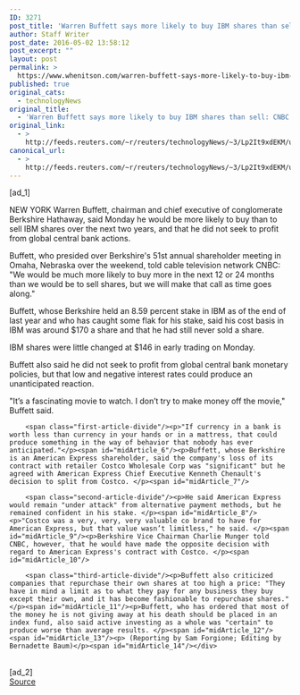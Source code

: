 ```yaml
---
ID: 3271
post_title: 'Warren Buffett says more likely to buy IBM shares than sell: CNBC'
author: Staff Writer
post_date: 2016-05-02 13:58:12
post_excerpt: ""
layout: post
permalink: >
  https://www.whenitson.com/warren-buffett-says-more-likely-to-buy-ibm-shares-than-sell-cnbc/
published: true
original_cats:
  - technologyNews
original_title:
  - 'Warren Buffett says more likely to buy IBM shares than sell: CNBC'
original_link:
  - >
    http://feeds.reuters.com/~r/reuters/technologyNews/~3/Lp2It9xdEKM/us-berkshire-buffett-investment-idUSKCN0XT0RJ
canonical_url:
  - >
    http://feeds.reuters.com/~r/reuters/technologyNews/~3/Lp2It9xdEKM/us-berkshire-buffett-investment-idUSKCN0XT0RJ
---
```

 [ad_1]
<br><div id="articleText">
<span id="midArticle_start"/>

<span class="focusParagraph" readability="7"><p><span class="articleLocation">NEW YORK</span> Warren Buffett, chairman and chief executive of conglomerate Berkshire Hathaway, said Monday he would be more likely to buy than to sell IBM shares over the next two years, and that he did not seek to profit from global central bank actions. </p></span><span id="midArticle_0"/><p>Buffett, who presided over Berkshire's 51st annual shareholder meeting in Omaha, Nebraska over the weekend, told cable television network CNBC: "We would be much more likely to buy more in the next 12 or 24 months than we would be to sell shares, but we will make that call as time goes along."</p><span id="midArticle_1"/><p>Buffett, whose Berkshire held an 8.59 percent stake in IBM as of the end of last year and who has caught some flak for his stake, said his cost basis in IBM was around $170 a share and that he had still never sold a share. </p><span id="midArticle_2"/><p>IBM shares were little changed at $146 in early trading on Monday. </p><span id="midArticle_3"/><p>Buffett also said he did not seek to profit from global central bank monetary policies, but that low and negative interest rates could produce an unanticipated reaction. </p><span id="midArticle_4"/><p>"It’s a fascinating movie to watch. I don’t try to make money off the movie," Buffett said. </p><span id="midArticle_5"/>
        
        <span class="first-article-divide"/><p>"If currency in a bank is worth less than currency in your hands or in a mattress, that could produce something in the way of behavior that nobody has ever anticipated."</p><span id="midArticle_6"/><p>Buffett, whose Berkshire is an American Express shareholder, said the company's loss of its contract with retailer Costco Wholesale Corp was "significant" but he agreed with American Express Chief Executive Kenneth Chenault's decision to split from Costco. </p><span id="midArticle_7"/>
        
        <span class="second-article-divide"/><p>He said American Express would remain "under attack" from alternative payment methods, but he remained confident in his stake. </p><span id="midArticle_8"/><p>"Costco was a very, very, very valuable co brand to have for American Express, but that value wasn’t limitless," he said. </p><span id="midArticle_9"/><p>Berkshire Vice Chairman Charlie Munger told CNBC, however, that he would have made the opposite decision with regard to American Express's contract with Costco. </p><span id="midArticle_10"/>
        
        <span class="third-article-divide"/><p>Buffett also criticized companies that repurchase their own shares at too high a price: "They have in mind a limit as to what they pay for any business they buy except their own, and it has become fashionable to repurchase shares."</p><span id="midArticle_11"/><p>Buffett, who has ordered that most of the money he is not giving away at his death should be placed in an index fund, also said active investing as a whole was "certain" to produce worse than average results. </p><span id="midArticle_12"/><span id="midArticle_13"/><p> (Reporting by Sam Forgione; Editing by Bernadette Baum)</p><span id="midArticle_14"/></div>
<br>[ad_2]
<br><a href="http://feeds.reuters.com/~r/reuters/technologyNews/~3/Lp2It9xdEKM/us-berkshire-buffett-investment-idUSKCN0XT0RJ">Source </a>